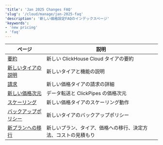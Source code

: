 ```yaml
---
'title': 'Jan 2025 Changes FAQ'
'slug': '/cloud/manage/jan-2025-faq'
'description': '新しい価格設定FAQのインデックスページ'
'keywords':
- 'new pricing'
- 'faq'
---
```




<!-- 
The following table of contents is autogenerated by https://github.com/ClickHouse/clickhouse-docs/blob/main/scripts/autogenerate-table-of-contents.sh
from YAML frontmatter fields title, slug, description. If you've found an error 
in the table of contents, please edit the frontmatter of the files directly.
-->
| ページ | 説明 |
|-----|-----|
| [要約](/cloud/manage/jan-2025-faq/summary) | 新しい ClickHouse Cloud タイアの要約 |
| [新しいタイアの説明](/cloud/manage/jan-2025-faq/new-tiers) | 新しいタイアと機能の説明 |
| [請求](/cloud/manage/jan-2025-faq/billing) | 新しい価格タイアの請求の詳細 |
| [新しい価格次元](/cloud/manage/jan-2025-faq/pricing-dimensions) | データ転送と ClickPipes の価格次元 |
| [スケーリング](/cloud/manage/jan-2025-faq/scaling) | 新しい価格タイアのスケーリング動作 |
| [バックアップポリシー](/cloud/manage/jan-2025-faq/backup) | 新しいタイアのバックアップポリシー |
| [新プランへの移行](/cloud/manage/jan-2025-faq/plan-migrations) | 新しいプラン、タイア、価格への移行、決定方法、コストの見積もり |
